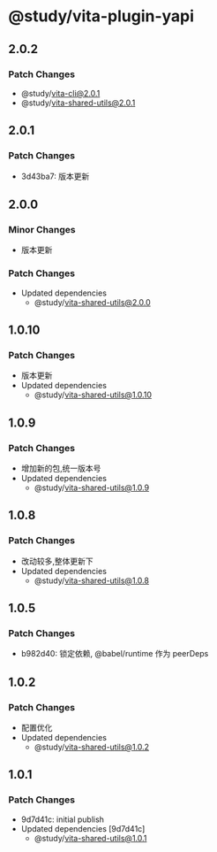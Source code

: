 # @study/vita-plugin-yapi

## 2.0.2

### Patch Changes

- @study/vita-cli@2.0.1
- @study/vita-shared-utils@2.0.1

## 2.0.1

### Patch Changes

- 3d43ba7: 版本更新

## 2.0.0

### Minor Changes

- 版本更新

### Patch Changes

- Updated dependencies
  - @study/vita-shared-utils@2.0.0

## 1.0.10

### Patch Changes

- 版本更新
- Updated dependencies
  - @study/vita-shared-utils@1.0.10

## 1.0.9

### Patch Changes

- 增加新的包,统一版本号
- Updated dependencies
  - @study/vita-shared-utils@1.0.9

## 1.0.8

### Patch Changes

- 改动较多,整体更新下
- Updated dependencies
  - @study/vita-shared-utils@1.0.8

## 1.0.5

### Patch Changes

- b982d40: 锁定依赖, @babel/runtime 作为 peerDeps

## 1.0.2

### Patch Changes

- 配置优化
- Updated dependencies
  - @study/vita-shared-utils@1.0.2

## 1.0.1

### Patch Changes

- 9d7d41c: initial publish
- Updated dependencies [9d7d41c]
  - @study/vita-shared-utils@1.0.1
